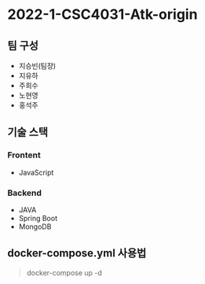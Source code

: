# 2022-1-CSC4031-Atk-origin

## 팀 구성
- 지승빈(팀장)
- 지유하
- 주희수
- 노현영
- 홍석주

## 기술 스택

### Frontent
- JavaScript

### Backend
- JAVA
- Spring Boot
- MongoDB


## docker-compose.yml 사용법
> docker-compose up -d
